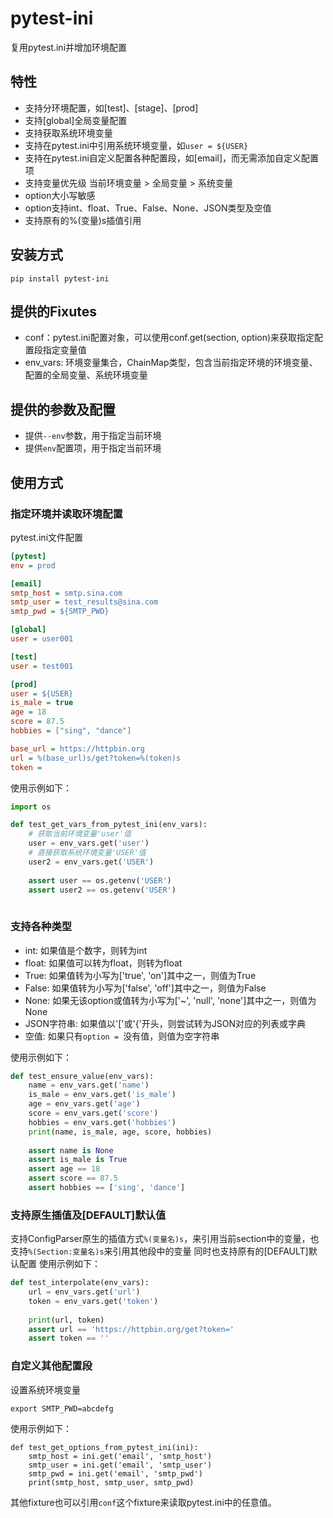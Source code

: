 # pytest-ini
复用pytest.ini并增加环境配置

## 特性
- 支持分环境配置，如[test]、[stage]、[prod]
- 支持[global]全局变量配置
- 支持获取系统环境变量
- 支持在pytest.ini中引用系统环境变量，如`user = ${USER}`
- 支持在pytest.ini自定义配置各种配置段，如[email]，而无需添加自定义配置项
- 支持变量优先级 当前环境变量 > 全局变量 > 系统变量
- option大小写敏感
- option支持int、float、True、False、None、JSON类型及空值
- 支持原有的%(变量)s插值引用

## 安装方式
```shell
pip install pytest-ini
```

## 提供的Fixutes
- conf：pytest.ini配置对象，可以使用conf.get(section, option)来获取指定配置段指定变量值
- env_vars: 环境变量集合，ChainMap类型，包含当前指定环境的环境变量、配置的全局变量、系统环境变量

## 提供的参数及配置
- 提供`--env`参数，用于指定当前环境
- 提供`env`配置项，用于指定当前环境

## 使用方式
### 指定环境并读取环境配置
pytest.ini文件配置
```ini
[pytest]
env = prod

[email]
smtp_host = smtp.sina.com
smtp_user = test_results@sina.com
smtp_pwd = ${SMTP_PWD}

[global]
user = user001

[test]
user = test001

[prod]
user = ${USER}
is_male = true
age = 18
score = 87.5
hobbies = ["sing", "dance"]

base_url = https://httpbin.org
url = %(base_url)s/get?token=%(token)s
token =
```
使用示例如下：
```python
import os

def test_get_vars_from_pytest_ini(env_vars):
    # 获取当前环境变量'user'值
    user = env_vars.get('user')
    # 直接获取系统环境变量'USER'值
    user2 = env_vars.get('USER')
    
    assert user == os.getenv('USER')
    assert user2 == os.getenv('USER')
    
```
### 支持各种类型
- int: 如果值是个数字，则转为int
- float: 如果值可以转为float，则转为float
- True: 如果值转为小写为['true', 'on']其中之一，则值为True
- False: 如果值转为小写为['false', 'off']其中之一，则值为False
- None: 如果无该option或值转为小写为['~', 'null', 'none']其中之一，则值为None
- JSON字符串: 如果值以'['或'{'开头，则尝试转为JSON对应的列表或字典
- 空值: 如果只有`option = `没有值，则值为空字符串

使用示例如下：
```python
def test_ensure_value(env_vars):
    name = env_vars.get('name')
    is_male = env_vars.get('is_male')
    age = env_vars.get('age')
    score = env_vars.get('score')
    hobbies = env_vars.get('hobbies')
    print(name, is_male, age, score, hobbies)
    
    assert name is None
    assert is_male is True
    assert age == 18
    assert score == 87.5
    assert hobbies == ['sing', 'dance']
```
### 支持原生插值及[DEFAULT]默认值
支持ConfigParser原生的插值方式`%(变量名)s`，来引用当前section中的变量，也支持`%(Section:变量名)s`来引用其他段中的变量
同时也支持原有的[DEFAULT]默认配置
使用示例如下：
```python
def test_interpolate(env_vars):
    url = env_vars.get('url')
    token = env_vars.get('token')
    
    print(url, token)
    assert url == 'https://httpbin.org/get?token='
    assert token == ''
```

### 自定义其他配置段
设置系统环境变量
```shell
export SMTP_PWD=abcdefg
```
使用示例如下：
```shell
def test_get_options_from_pytest_ini(ini):
    smtp_host = ini.get('email', 'smtp_host')
    smtp_user = ini.get('email', 'smtp_user')
    smtp_pwd = ini.get('email', 'smtp_pwd')
    print(smtp_host, smtp_user, smtp_pwd)
```
其他fixture也可以引用`conf`这个fixture来读取pytest.ini中的任意值。

